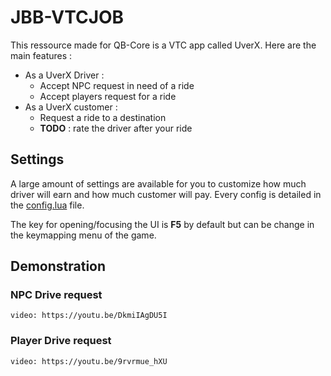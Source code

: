 # JBB-VTCJOB

This ressource made for QB-Core is a VTC app called UverX.
Here are the main features : 

 - As a UverX Driver : 
   - Accept NPC request in need of a ride
   - Accept players request for a ride
 - As a UverX customer : 
   - Request a ride to a destination
   - **TODO** : rate the driver after your ride

## Settings
A large amount of settings are available for you to customize how much driver will earn and how much customer will pay.
Every config is detailed in the [config.lua](./config.lua) file.

The key for opening/focusing the UI is **F5** by default but can be change in the keymapping menu of the game.

## Demonstration
### NPC Drive request
`video: https://youtu.be/DkmiIAgDU5I`
### Player Drive request
`video: https://youtu.be/9rvrmue_hXU`